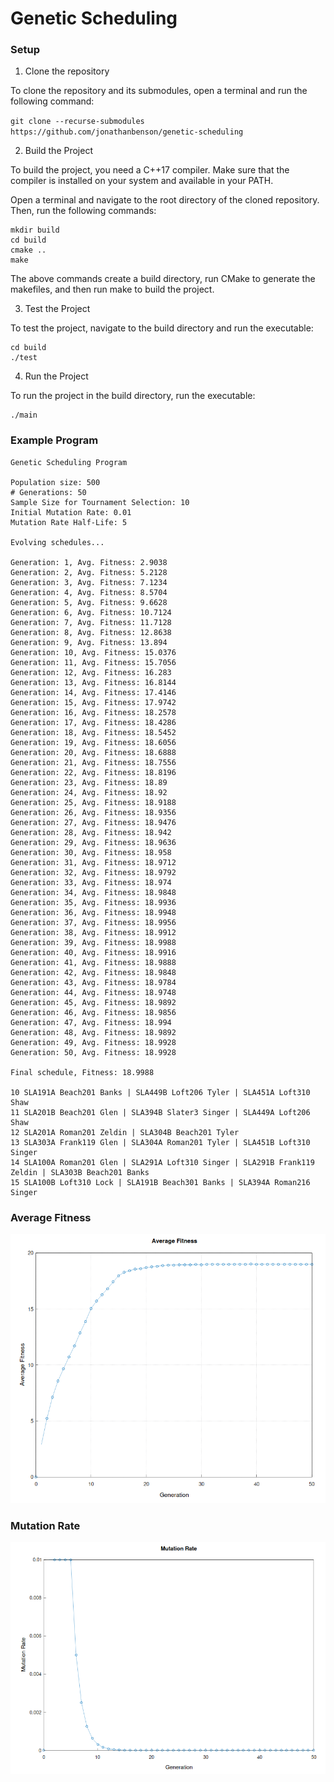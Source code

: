 
# Genetic Scheduling

### Setup

1. Clone the repository

To clone the repository and its submodules, open a terminal and run the following command:

`git clone --recurse-submodules https://github.com/jonathanbenson/genetic-scheduling`

2. Build the Project

To build the project, you need a C++17 compiler. Make sure that the compiler is installed on your system and available in your PATH.

Open a terminal and navigate to the root directory of the cloned repository. Then, run the following commands:

```
mkdir build
cd build
cmake ..
make
```

The above commands create a build directory, run CMake to generate the makefiles, and then run make to build the project.

3. Test the Project

To test the project, navigate to the build directory and run the executable:

```
cd build
./test
```

4. Run the Project

To run the project in the build directory, run the executable:

```
./main
```

### Example Program
```
Genetic Scheduling Program

Population size: 500
# Generations: 50
Sample Size for Tournament Selection: 10
Initial Mutation Rate: 0.01
Mutation Rate Half-Life: 5

Evolving schedules...

Generation: 1, Avg. Fitness: 2.9038
Generation: 2, Avg. Fitness: 5.2128
Generation: 3, Avg. Fitness: 7.1234
Generation: 4, Avg. Fitness: 8.5704
Generation: 5, Avg. Fitness: 9.6628
Generation: 6, Avg. Fitness: 10.7124
Generation: 7, Avg. Fitness: 11.7128
Generation: 8, Avg. Fitness: 12.8638
Generation: 9, Avg. Fitness: 13.894
Generation: 10, Avg. Fitness: 15.0376
Generation: 11, Avg. Fitness: 15.7056
Generation: 12, Avg. Fitness: 16.283
Generation: 13, Avg. Fitness: 16.8144
Generation: 14, Avg. Fitness: 17.4146
Generation: 15, Avg. Fitness: 17.9742
Generation: 16, Avg. Fitness: 18.2578
Generation: 17, Avg. Fitness: 18.4286
Generation: 18, Avg. Fitness: 18.5452
Generation: 19, Avg. Fitness: 18.6056
Generation: 20, Avg. Fitness: 18.6888
Generation: 21, Avg. Fitness: 18.7556
Generation: 22, Avg. Fitness: 18.8196
Generation: 23, Avg. Fitness: 18.89
Generation: 24, Avg. Fitness: 18.92
Generation: 25, Avg. Fitness: 18.9188
Generation: 26, Avg. Fitness: 18.9356
Generation: 27, Avg. Fitness: 18.9476
Generation: 28, Avg. Fitness: 18.942
Generation: 29, Avg. Fitness: 18.9636
Generation: 30, Avg. Fitness: 18.958
Generation: 31, Avg. Fitness: 18.9712
Generation: 32, Avg. Fitness: 18.9792
Generation: 33, Avg. Fitness: 18.974
Generation: 34, Avg. Fitness: 18.9848
Generation: 35, Avg. Fitness: 18.9936
Generation: 36, Avg. Fitness: 18.9948
Generation: 37, Avg. Fitness: 18.9956
Generation: 38, Avg. Fitness: 18.9912
Generation: 39, Avg. Fitness: 18.9988
Generation: 40, Avg. Fitness: 18.9916
Generation: 41, Avg. Fitness: 18.9888
Generation: 42, Avg. Fitness: 18.9848
Generation: 43, Avg. Fitness: 18.9784
Generation: 44, Avg. Fitness: 18.9748
Generation: 45, Avg. Fitness: 18.9892
Generation: 46, Avg. Fitness: 18.9856
Generation: 47, Avg. Fitness: 18.994
Generation: 48, Avg. Fitness: 18.9892
Generation: 49, Avg. Fitness: 18.9928
Generation: 50, Avg. Fitness: 18.9928

Final schedule, Fitness: 18.9988

10 SLA191A Beach201 Banks | SLA449B Loft206 Tyler | SLA451A Loft310 Shaw 
11 SLA201B Beach201 Glen | SLA394B Slater3 Singer | SLA449A Loft206 Shaw 
12 SLA201A Roman201 Zeldin | SLA304B Beach201 Tyler 
13 SLA303A Frank119 Glen | SLA304A Roman201 Tyler | SLA451B Loft310 Singer 
14 SLA100A Roman201 Glen | SLA291A Loft310 Singer | SLA291B Frank119 Zeldin | SLA303B Beach201 Banks 
15 SLA100B Loft310 Lock | SLA191B Beach301 Banks | SLA394A Roman216 Singer
```

### Average Fitness
![Average Fitness](docs/average_fitness.png)

### Mutation Rate
![Mutation Rate](docs/mutation_rate.png)


